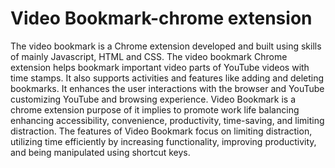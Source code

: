 # Video Bookmark-chrome extension
 The video bookmark is a Chrome extension developed and built using skills of mainly Javascript,  HTML and CSS. The video bookmark Chrome extension helps bookmark important video parts of  YouTube videos with time stamps. It also supports activities and features like adding and deleting bookmarks. It enhances the user interactions with the browser and YouTube customizing YouTube and browsing  experience. Video Bookmark is a chrome extension purpose of it implies to promote work life balancing  enhancing accessibility, convenience, productivity, time-saving, and limiting distraction. The features of Video Bookmark focus on limiting distraction, utilizing time efficiently by increasing  functionality, improving productivity, and being manipulated using shortcut keys.
